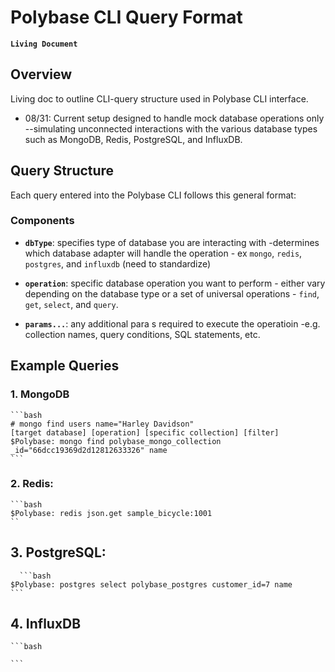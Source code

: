 # Polybase CLI Query Format
**`Living Document`**

## Overview 
Living doc to outline CLI-query structure used in Polybase CLI interface. 


- 08/31: Current setup designed to handle mock database operations only --simulating unconnected interactions with the various database types such as MongoDB, Redis, PostgreSQL, and InfluxDB.

## Query Structure

Each query entered into the Polybase CLI follows this general format:

### Components

- **`dbType`**: specifies type of database you are interacting with -determines which database adapter will handle the operation - ex `mongo`, `redis`, `postgres`, and `influxdb` (need to standardize)

- **`operation`**: specific database operation you want to perform - either vary depending on the database type or a set of universal operations - `find`, `get`, `select`, and `query`.

- **`params...`**: any additional para s required to execute the operatioin -e.g. collection names, query conditions, SQL statements, etc.

## Example Queries

### 1. **MongoDB** 

    ```bash
    # mongo find users name="Harley Davidson"
    [target database] [operation] [specific collection] [filter]
    $Polybase: mongo find polybase_mongo_collection _id="66dcc19369d2d12812633326" name
    ```

### 2. **Redis**: 

    ```bash
    $Polybase: redis json.get sample_bicycle:1001
    ``

## 3. **PostgreSQL**:

      ```bash
    $Polybase: postgres select polybase_postgres customer_id=7 name
    ```

## 4. **InfluxDB** 

    ```bash

    ```

